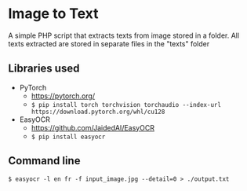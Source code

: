 # Image to Text

A simple PHP script that extracts texts from image stored in a folder. All texts extracted are stored in separate files
in the "texts" folder

## Libraries used

- PyTorch
    - https://pytorch.org/
    - `$ pip install torch torchvision torchaudio --index-url https://download.pytorch.org/whl/cu128`
- EasyOCR
    - https://github.com/JaidedAI/EasyOCR
    - `$ pip install easyocr`

## Command line

`$ easyocr -l en fr -f input_image.jpg --detail=0 > ./output.txt`